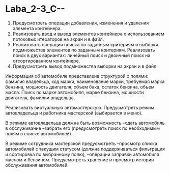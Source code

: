# Laba_2-3_C--

1. Предусмотреть операции добавления, изменения и удаления элемента
контейнера.
2. Реализовать ввод и вывод элементов контейнера с использованием потоковых
итераторов на экран и в файл.
3. Реализовать операции поиска по заданным критериям и выборки подмножества
элементов по заданным критериям. Реализовать поиск в двух вариантах: линейный
поиск и двоичный поиск на отсортированном контейнере.
4. Предусмотреть вывод подмножества выборки на экран и в файл.

Информация об автомобиле представлена структурой с полями: фамилия
владельца, код марки, наименование марки, требуемая марка бензина, мощность
двигателя, объем бака, остаток бензина, объем масла. Поиск по марке
автомобиля, марке бензина, мощности двигателя, фамилии владельца.

Реализовать виртуальную автомастерскую.
Предусмотреть режим автовладельца и работника мастерской (выбирается в меню). 

В режиме автовладельца должна быть возможность
–сдать автомобиль в обслуживание
–забрать его
(предусмотреть поиск по необходимым полям в списке автомобилей).

В режиме сотрудника мастерской предусмотреть
–просмотр списка автомобилей с текущим статусом
(должна поддерживаться фильтрация и сортировка по выбранному полю),
–операции заправки автомобиля маслом и бензином.
Предусмотреть хранение и просмотр истории обслуживания автомобилей.
